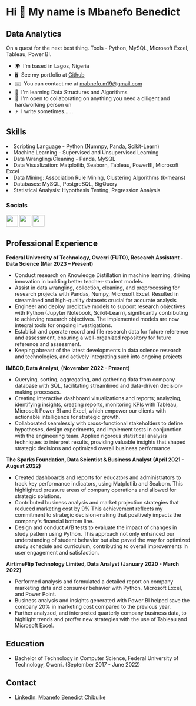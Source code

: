 Hi 👋 My name is Mbanefo Benedict
=================================

Data Analytics
--------------

On a quest for the next best thing. Tools - Python, MySQL, Microsoft Excel, Tableau, Power BI.

* 🌍  I'm based in Lagos, Nigeria
* 🖥️  See my portfolio at [Github](http://github.com/Chukwubuikexo)
* ✉️  You can contact me at [mabnefo.m19@gmail.com](mailto:mabnefo.m19@gmail.com)
* 🧠  I'm learning Data Structures and Algorithms
* 🤝  I'm open to collaborating on anything you need a diligent and hardworking person on
* ⚡  I write sometimes......

Skills
--------------

<p
<ul>
  <li>Scripting Language - Python (Numnpy, Panda, Scikit-Learn)</li>
  <li>Machine Learning - Supervised and Unsupervised Learning</li>
  <li>Data Wrangling/Cleaning - Panda, MySQL</li>
  <li>Data Visualization: Matplotlib, Seaborn, Tableau, PowerBI, Microsoft Excel</li>
  <li>Data Mining: Association Rule Mining, Clustering Algorithms (k-means)</li>
  <li>Databases: MySQL, PostgreSQL, BigQuery</li>
  <li>Statistical Analysis: Hypothesis Testing, Regression Analysis</li> 
</ul>
</p>


### Socials

<p align="left"> <a href="https://www.github.com/chukwubuikexo" target="_blank" rel="noreferrer"> <picture> <source media="(prefers-color-scheme: dark)" srcset="https://raw.githubusercontent.com/danielcranney/readme-generator/main/public/icons/socials/github-dark.svg" /> <source media="(prefers-color-scheme: light)" srcset="https://raw.githubusercontent.com/danielcranney/readme-generator/main/public/icons/socials/github.svg" /> <img src="https://raw.githubusercontent.com/danielcranney/readme-generator/main/public/icons/socials/github.svg" width="32" height="32" /> </picture> </a> <a href="https://www.linkedin.com/in/benedict-mbanefo-18b60b1b2/" target="_blank" rel="noreferrer"> <picture> <source media="(prefers-color-scheme: dark)" srcset="https://raw.githubusercontent.com/danielcranney/readme-generator/main/public/icons/socials/linkedin-dark.svg" /> <source media="(prefers-color-scheme: light)" srcset="https://raw.githubusercontent.com/danielcranney/readme-generator/main/public/icons/socials/linkedin.svg" /> <img src="https://raw.githubusercontent.com/danielcranney/readme-generator/main/public/icons/socials/linkedin.svg" width="32" height="32" /> </picture> </a> <a href="http://www.medium.com/@chukwubuikexo" target="_blank" rel="noreferrer"> <picture> <source media="(prefers-color-scheme: dark)" srcset="https://raw.githubusercontent.com/danielcranney/readme-generator/main/public/icons/socials/medium-dark.svg" /> <source media="(prefers-color-scheme: light)" srcset="https://raw.githubusercontent.com/danielcranney/readme-generator/main/public/icons/socials/medium.svg" /> <img src="https://raw.githubusercontent.com/danielcranney/readme-generator/main/public/icons/socials/medium.svg" width="32" height="32" /> </picture> </a></p>

Professional Experience
--------------

**Federal University of Technology, Owerri (FUTO), Research Assistant - Data Science
(Mar 2023 – Present)**

<ul>
<li>Conduct research on Knowledge Distillation in machine learning, driving innovation in building better teacher-student models. </li>
<li>Assist in data wrangling, collection, cleaning, and preprocessing for research projects with Pandas, Numpy, Microsoft Excel. Resulted in streamlined and high-quality datasets crucial for accurate analysis</li>
<li>Engineer and deploy predictive models to support research objectives with Python (Jupyter Notebook, Scikit-Learn), significantly contributing to achieving research objectives. The implemented models are now integral tools for ongoing investigations.</li>
<li>Establish and operate record and file research data for future reference and assessment, ensuring a well-organized repository for future reference and assessment.</li>
<li>Keeping abreast of the latest developments in data science research and technologies, and actively integrating such into ongoing projects</li></ul>
  

**IMBOD, Data Analyst, (November 2022 - Present)**

<ul>
<li>Querying, sorting, aggregating, and gathering data from company database with SQL, facilitating streamlined and data-driven decision-making processes.</li>

<li>Creating interactive dashboard visualizations and reports; analyzing, identifying insights, creating reports, monitoring KPIs with Tableau, Microsoft Power BI and Excel, which empower our clients with actionable intelligence for strategic growth.</li>

<li>Collaborated seamlessly with cross-functional stakeholders to define hypotheses, design experiments, and implement tests in conjunction with the engineering team. Applied rigorous statistical analysis techniques to interpret results, providing valuable insights that shaped strategic decisions and optimized overall business performance.</li>
</ul>
</ul>


**The Sparks Foundation, Data Scientist & Business Analyst**
**(April 2021 - August 2022)**

<ul>
<li>Created dashboards and reports for educators and administrators to track key performance indicators, using Matplotlib and Seaborn. This highlighted pressure areas of company operations and allowed for strategic solutions.</li>

<li>Contributed business analysis and market projection strategies that reduced marketing cost by 9% This achievement reflects my commitment to strategic decision-making that positively impacts the company's financial bottom line.</li>
  
<li>Design and conduct A/B tests to evaluate the impact of changes in study pattern using Python. This approach not only enhanced our understanding of student behavior but also paved the way for optimized study schedule and curriculum, contributing to overall improvements in user engagement and satisfaction.</li>
</ul>


**AirtimeFlip Technology Limited, Data Analyst**
**(January 2020 - March 2022)**

<ul>
<li>Performed analysis and formulated a detailed report on company marketing data and consumer behavior with Python, Microsoft Excel, and Power Point.</li>

<li>Business analysis and insights generated with Power BI helped save the company 20% in marketing cost compared to the previous year.</li>

<li>Further analyzed, and interpreted quarterly company business data, to highlight trends and proffer new strategies with the use of Tableau and Microsoft Excel.</li>
</ul>

Education
--------------
<ul><li>
  Bachelor of Technology in Computer Science, Federal University of Technology, Owerri. 
  (September 2017 - June 2022)
</li></ul>

Contact
--------------
<ul><li>
  LinkedIn: <a href = "https://www.linkedin.com/in/benedict-mbanefo-18b60b1b2/"> Mbanefo Benedict Chibuike <a/>
</li></ul>
